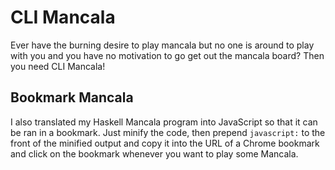 # CLI Mancala

Ever have the burning desire to play mancala but no one is around to play with you and you have no motivation to go get out the mancala board? Then you need CLI Mancala!

## Bookmark Mancala

I also translated my Haskell Mancala program into JavaScript so that it can be ran in a bookmark. Just minify the code, then prepend `javascript:` to the front of the minified output and copy it into the URL of a Chrome bookmark and click on the bookmark whenever you want to play some Mancala.
